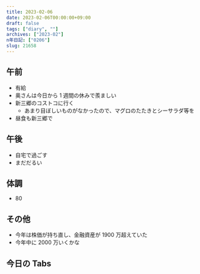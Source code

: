 ```yaml
---
title: 2023-02-06
date: 2023-02-06T00:00:00+09:00
draft: false
tags: ["diary", ""]
archives: ["2023-02"]
n年日記: ["0206"]
slug: 21658
---
```


## 午前

- 有給
- 奥さんは今日から 1 週間の休みで羨ましい
- 新三郷のコストコに行く
  - あまり目ぼしいものがなかったので、マグロのたたきとシーサラダ等を
- 昼食も新三郷で

## 午後

- 自宅で過ごす
- まだだるい

## 体調

- 80

## その他

- 今年は株価が持ち直し、金融資産が 1900 万超えていた
- 今年中に 2000 万いくかな

## 今日の Tabs
